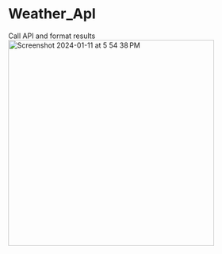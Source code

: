 # Weather_ApI

Call API and format results 
<img width="415" alt="Screenshot 2024-01-11 at 5 54 38 PM" src="https://github.com/WinterSolid/Weather_Interface/assets/58896705/1af3797b-2031-4a6d-a7b9-d6c4cb248f21">
